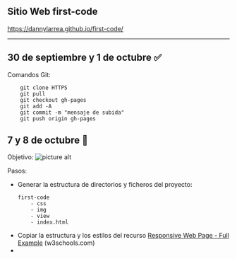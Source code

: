 ## Sitio Web first-code
https://dannylarrea.github.io/first-code/
- - - -
## 30 de septiembre y 1 de octubre :white_check_mark:
Comandos Git:
```git
    git clone HTTPS
    git pull
    git checkout gh-pages 
    git add -A
    git commit -m "mensaje de subida"
    git push origin gh-pages
```

## 7 y 8 de octubre :mega:
Objetivo:
![picture alt](https://raw.githubusercontent.com/dannylarrea/reread-php/master/BackupRandom/form.png "formulario: autor y país")

Pasos:
- Generar la estructura de directorios y ficheros del proyecto:
    ```
    first-code
        - css
        - img
        - view
        - index.html
    ```
- Copiar la estructura y los estilos del recurso [Responsive Web Page - Full Example](https://dannylarrea.github.io/reread "código fuente") (w3schools.com)
- 